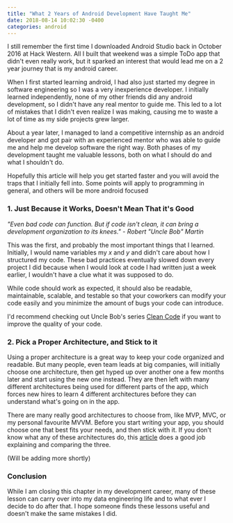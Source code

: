 ```yaml
---
title: "What 2 Years of Android Development Have Taught Me"
date: 2018-08-14 10:02:30 -0400
categories: android
---
```


I still remember the first time I downloaded Android Studio back in October 2016 at Hack Western. All I built that weekend was a simple ToDo app that didn't even really work, but it sparked an interest that would lead me on a 2 year journey that is my android career.
 
 When I first started learning android, I had also just started my degree in software engineering so I was a very inexperience developer. I initially learned independently, none of my other friends did any android development, so I didn't have any real mentor to guide me. This led to a lot of mistakes that I didn't even realize I was making, causing me to waste a lot of time as my side projects grew larger.

 About a year later, I managed to land a competitive internship as an android developer and got pair with an experienced mentor who was able to guide me and help me develop software the right way. Both phases of my development taught me valuable lessons, both on what I should do and what I shouldn't do.

 Hopefully this article will help you get started faster and you will avoid the traps that I initially fell into. Some points will apply to programming in general, and others will be more android focused

### 1. Just Because it Works, Doesn't Mean That it's Good

*"Even bad code can function. But if code isn't clean, it can bring a development organization to its knees." - Robert "Uncle Bob" Martin*

This was the first, and probably the most important things that I learned. Initially, I would name variables my *x* and *y* and didn't care about how I structured my code. These bad practices eventually slowed down every project I did because when I would look at code I had written just a week earlier, I wouldn't have a clue what it was supposed to do.

While code should work as expected, it should also be readable, maintainable, scalable, and testable so that your coworkers can modify your code easily and you minimize the amount of bugs your code can introduce.

I'd recommend checking out Uncle Bob's series [Clean Code](https://cleancoders.com) if you want to improve the quality of your code.

### 2. Pick a Proper Architecture, and Stick to it

Using a proper architecture is a great way to keep your code organized and readable. But many people, even team leads at big companies, will initially choose one architecture, then get hyped up over another one a few months later and start using the new one instead. They are then left with many different architectures being used for different parts of the app, which forces new hires to learn 4 different architectures before they can understand what's going on in the app.

There are many really good architectures to choose from, like MVP, MVC, or my personal favourite MVVM. Before you start writing your app, you should choose one that best fits your needs, and then stick with it. If you don't know what any of these architectures do, this [article](https://academy.realm.io/posts/eric-maxwell-mvc-mvp-and-mvvm-on-android/) does a good job explaining and comparing the three.

(Will be adding more shortly)

### Conclusion

While I am closing this chapter in my development career, many of these lesson can carry over into my data engineering life and to what ever I decide to do after that. I hope someone finds these lessons useful and doesn't make the same mistakes I did.
